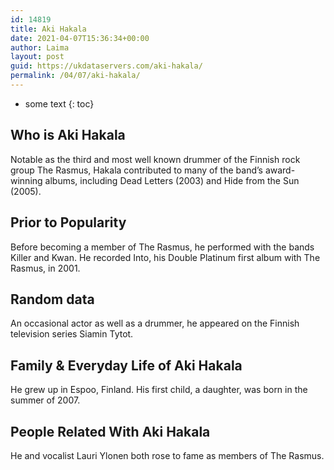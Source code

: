 ```yaml
---
id: 14819
title: Aki Hakala
date: 2021-04-07T15:36:34+00:00
author: Laima
layout: post
guid: https://ukdataservers.com/aki-hakala/
permalink: /04/07/aki-hakala/
---
```


* some text
{: toc}


## Who is Aki Hakala
                  
                  
                  
Notable as the third and most well known drummer of the Finnish rock group The Rasmus, Hakala contributed to many of the band&#8217;s award-winning albums, including Dead Letters (2003) and Hide from the Sun (2005).
                  
              
            
              
            
                
                
                
## Prior to Popularity
                  
                  
                  
Before becoming a member of The Rasmus, he performed with the bands Killer and Kwan. He recorded Into, his Double Platinum first album with The Rasmus, in 2001.
                  
              
            
              
            
                
                
                
## Random data
                  
                  
                  
An occasional actor as well as a drummer, he appeared on the Finnish television series Siamin Tytot.
                  
              
            
              
            
                
                
                
## Family & Everyday Life of Aki Hakala
                  
                  
                  
He grew up in Espoo, Finland. His first child, a daughter, was born in the summer of 2007.
                  
              
            
              
            
                
                
                
## People Related With Aki Hakala
                  
                  
                  
He and vocalist Lauri Ylonen both rose to fame as members of The Rasmus.
                  
              
            
              
            
                
              
            
              
              
            
            
              
            
          
          
          